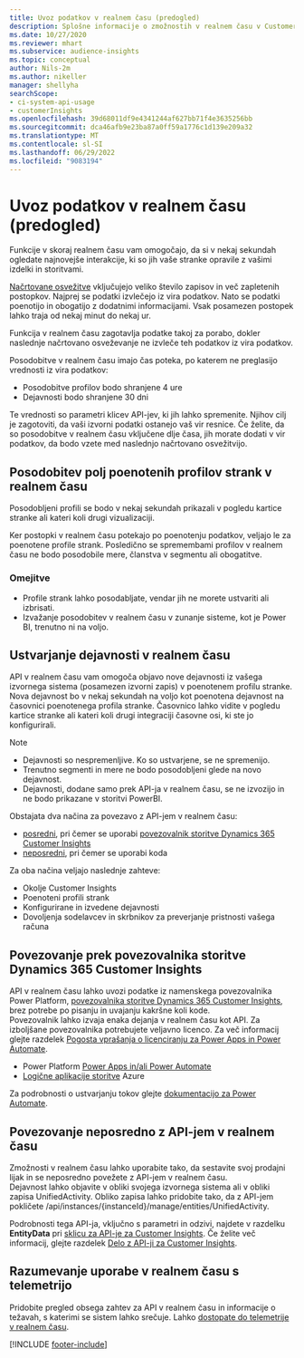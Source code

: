 ```yaml
---
title: Uvoz podatkov v realnem času (predogled)
description: Splošne informacije o zmožnostih v realnem času v Customer Insights.
ms.date: 10/27/2020
ms.reviewer: mhart
ms.subservice: audience-insights
ms.topic: conceptual
author: Nils-2m
ms.author: nikeller
manager: shellyha
searchScope:
- ci-system-api-usage
- customerInsights
ms.openlocfilehash: 39d68011df9e4341244af627bb71f4e3635256bb
ms.sourcegitcommit: dca46afb9e23ba87a0ff59a1776c1d139e209a32
ms.translationtype: MT
ms.contentlocale: sl-SI
ms.lasthandoff: 06/29/2022
ms.locfileid: "9083194"
---
```

# <a name="real-time-data-ingestion-preview"></a>Uvoz podatkov v realnem času (predogled)

Funkcije v skoraj realnem času vam omogočajo, da si v nekaj sekundah ogledate najnovejše interakcije, ki so jih vaše stranke opravile z vašimi izdelki in storitvami.

[Načrtovane osvežitve](system.md#schedule-tab) vključujejo veliko število zapisov in več zapletenih postopkov. Najprej se podatki izvlečejo iz vira podatkov. Nato se podatki poenotijo in obogatijo z dodatnimi informacijami. Vsak posamezen postopek lahko traja od nekaj minut do nekaj ur.

Funkcija v realnem času zagotavlja podatke takoj za porabo, dokler naslednje načrtovano osveževanje ne izvleče teh podatkov iz vira podatkov.

Posodobitve v realnem času imajo čas poteka, po katerem ne preglasijo vrednosti iz vira podatkov:

- Posodobitve profilov bodo shranjene 4 ure
- Dejavnosti bodo shranjene 30 dni

Te vrednosti so parametri klicev API-jev, ki jih lahko spremenite. Njihov cilj je zagotoviti, da vaši izvorni podatki ostanejo vaš vir resnice. Če želite, da so posodobitve v realnem času vključene dlje časa, jih morate dodati v vir podatkov, da bodo vzete med naslednjo načrtovano osvežitvijo.

## <a name="real-time-update-of-the-unified-customer-profile-fields"></a>Posodobitev polj poenotenih profilov strank v realnem času

Posodobljeni profili se bodo v nekaj sekundah prikazali v pogledu kartice stranke ali kateri koli drugi vizualizaciji.

Ker postopki v realnem času potekajo po poenotenju podatkov, veljajo le za poenotene profile strank. Posledično se spremembami profilov v realnem času ne bodo posodobile mere, članstva v segmentu ali obogatitve.

### <a name="limitations"></a>Omejitve

- Profile strank lahko posodabljate, vendar jih ne morete ustvariti ali izbrisati.
- Izvažanje posodobitev v realnem času v zunanje sisteme, kot je Power BI, trenutno ni na voljo.

## <a name="real-time-creation-of-activities"></a>Ustvarjanje dejavnosti v realnem času

API v realnem času vam omogoča objavo nove dejavnosti iz vašega izvornega sistema (posamezen izvorni zapis) v poenotenem profilu stranke. Nova dejavnost bo v nekaj sekundah na voljo kot poenotena dejavnost na časovnici poenotenega profila stranke. Časovnico lahko vidite v pogledu kartice stranke ali kateri koli drugi integraciji časovne osi, ki ste jo konfigurirali.

> [!NOTE]
>
> - Dejavnosti so nespremenljive. Ko so ustvarjene, se ne spremenijo.
> - Trenutno segmenti in mere ne bodo posodobljeni glede na novo dejavnost.
> - Dejavnosti, dodane samo prek API-ja v realnem času, se ne izvozijo in ne bodo prikazane v storitvi PowerBI.

Obstajata dva načina za povezavo z API-jem v realnem času:

- [posredni](#connect-via-the-dynamics-365-customer-insights-connector), pri čemer se uporabi [povezovalnik storitve Dynamics 365 Customer Insights](/connectors/customerinsights/)
- [neposredni](#connect-directly-to-the-real-time-api), pri čemer se uporabi koda

Za oba načina veljajo naslednje zahteve:

- Okolje Customer Insights
- Poenoteni profili strank
- Konfigurirane in izvedene dejavnosti
- Dovoljenja sodelavcev in skrbnikov za preverjanje pristnosti vašega računa

## <a name="connect-via-the-dynamics-365-customer-insights-connector"></a>Povezovanje prek povezovalnika storitve Dynamics 365 Customer Insights

API v realnem času lahko uvozi podatke iz namenskega povezovalnika Power Platform, [povezovalnika storitve Dynamics 365 Customer Insights](/connectors/customerinsights/), brez potrebe po pisanju in uvajanju kakršne koli kode.    
Povezovalnik lahko izvaja enaka dejanja v realnem času kot API. Za izboljšane povezovalnika potrebujete veljavno licenco. Za več informacij glejte razdelek [Pogosta vprašanja o licenciranju za Power Apps in Power Automate](/power-platform/admin/powerapps-flow-licensing-faq).

- Power Platform [Power Apps in/ali Power Automate](/connectors/)
- [Logične aplikacije storitve](/azure/connectors/apis-list) Azure

Za podrobnosti o ustvarjanju tokov glejte [dokumentacijo za Power Automate](/power-automate/).

## <a name="connect-directly-to-the-real-time-api"></a>Povezovanje neposredno z API-jem v realnem času

Zmožnosti v realnem času lahko uporabite tako, da sestavite svoj prodajni lijak in se neposredno povežete z API-jem v realnem času.    
Dejavnost lahko objavite v obliki svojega izvornega sistema ali v obliki zapisa UnifiedActivity. Obliko zapisa lahko pridobite tako, da z API-jem pokličete /api/instances/{instanceId}/manage/entities/UnifiedActivity.

Podrobnosti tega API-ja, vključno s parametri in odzivi, najdete v razdelku **EntityData** pri [sklicu za API-je za Customer Insights](https://developer.ci.ai.dynamics.com/api-details#api=CustomerInsights). Če želite več informacij, glejte razdelek [Delo z API-ji za Customer Insights](apis.md).

## <a name="understand-your-real-time-usage-with-telemetry"></a>Razumevanje uporabe v realnem času s telemetrijo

Pridobite pregled obsega zahtev za API v realnem času in informacije o težavah, s katerimi se sistem lahko srečuje. Lahko [dostopate do telemetrije v realnem času](system.md#api-usage-tab). 


[!INCLUDE [footer-include](includes/footer-banner.md)]
